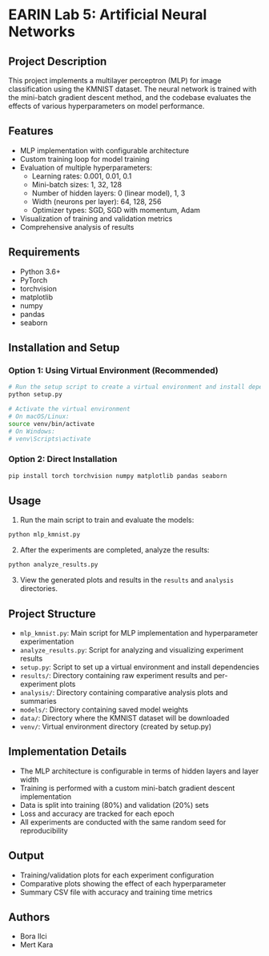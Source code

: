 # EARIN Lab 5: Artificial Neural Networks

## Project Description

This project implements a multilayer perceptron (MLP) for image classification using the KMNIST dataset. The neural network is trained with the mini-batch gradient descent method, and the codebase evaluates the effects of various hyperparameters on model performance.

## Features

- MLP implementation with configurable architecture
- Custom training loop for model training
- Evaluation of multiple hyperparameters:
  - Learning rates: 0.001, 0.01, 0.1
  - Mini-batch sizes: 1, 32, 128
  - Number of hidden layers: 0 (linear model), 1, 3
  - Width (neurons per layer): 64, 128, 256
  - Optimizer types: SGD, SGD with momentum, Adam
- Visualization of training and validation metrics
- Comprehensive analysis of results

## Requirements

- Python 3.6+
- PyTorch
- torchvision
- matplotlib
- numpy
- pandas
- seaborn

## Installation and Setup

### Option 1: Using Virtual Environment (Recommended)

```bash
# Run the setup script to create a virtual environment and install dependencies
python setup.py

# Activate the virtual environment
# On macOS/Linux:
source venv/bin/activate
# On Windows:
# venv\Scripts\activate
```

### Option 2: Direct Installation

```bash
pip install torch torchvision numpy matplotlib pandas seaborn
```

## Usage

1. Run the main script to train and evaluate the models:

```bash
python mlp_kmnist.py
```

2. After the experiments are completed, analyze the results:

```bash
python analyze_results.py
```

3. View the generated plots and results in the `results` and `analysis` directories.

## Project Structure

- `mlp_kmnist.py`: Main script for MLP implementation and hyperparameter experimentation
- `analyze_results.py`: Script for analyzing and visualizing experiment results
- `setup.py`: Script to set up a virtual environment and install dependencies
- `results/`: Directory containing raw experiment results and per-experiment plots
- `analysis/`: Directory containing comparative analysis plots and summaries
- `models/`: Directory containing saved model weights
- `data/`: Directory where the KMNIST dataset will be downloaded
- `venv/`: Virtual environment directory (created by setup.py)

## Implementation Details

- The MLP architecture is configurable in terms of hidden layers and layer width
- Training is performed with a custom mini-batch gradient descent implementation
- Data is split into training (80%) and validation (20%) sets
- Loss and accuracy are tracked for each epoch
- All experiments are conducted with the same random seed for reproducibility

## Output

- Training/validation plots for each experiment configuration
- Comparative plots showing the effect of each hyperparameter
- Summary CSV file with accuracy and training time metrics

## Authors

- Bora Ilci
- Mert Kara
